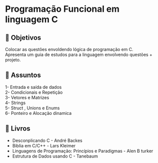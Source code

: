 # Programação Funcional em linguagem C

 :large_blue_diamond: Objetivos
------------
Colocar as questões envoldendo lógica de programação em C.\
Apresenta um guia de estudos para a linguagem envolvendo questões + projeto.

 :large_blue_diamond: Assuntos 
-----------
1- Entrada e saída de dados \
2- Condicionais e Repetição \
3- Vetores e Matrizes \
4- Strings \
5- Struct , Unions e Enums \
6- Ponteiro e Alocação dinamica 

 :large_blue_diamond: Livros 
------------
- Desconplicando C - André Backes
- Biblia em C/C++ - Lars Kleimer
- Linguagens de Programação: Princípios e Paradigmas - Alen B turker
- Estrutura de Dados usando C - Tanebaum
  


  

